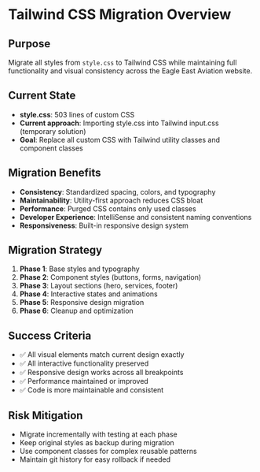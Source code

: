 # Tailwind CSS Migration Overview

## Purpose
Migrate all styles from `style.css` to Tailwind CSS while maintaining full functionality and visual consistency across the Eagle East Aviation website.

## Current State
- **style.css**: 503 lines of custom CSS
- **Current approach**: Importing style.css into Tailwind input.css (temporary solution)
- **Goal**: Replace all custom CSS with Tailwind utility classes and component classes

## Migration Benefits
- **Consistency**: Standardized spacing, colors, and typography
- **Maintainability**: Utility-first approach reduces CSS bloat
- **Performance**: Purged CSS contains only used classes
- **Developer Experience**: IntelliSense and consistent naming conventions
- **Responsiveness**: Built-in responsive design system

## Migration Strategy
1. **Phase 1**: Base styles and typography
2. **Phase 2**: Component styles (buttons, forms, navigation)
3. **Phase 3**: Layout sections (hero, services, footer)
4. **Phase 4**: Interactive states and animations
5. **Phase 5**: Responsive design migration
6. **Phase 6**: Cleanup and optimization

## Success Criteria
- ✅ All visual elements match current design exactly
- ✅ All interactive functionality preserved
- ✅ Responsive design works across all breakpoints
- ✅ Performance maintained or improved
- ✅ Code is more maintainable and consistent

## Risk Mitigation
- Migrate incrementally with testing at each phase
- Keep original styles as backup during migration
- Use component classes for complex reusable patterns
- Maintain git history for easy rollback if needed